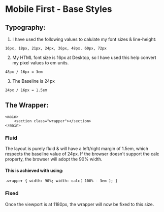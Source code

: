 # Mobile First - Base Styles

## Typography:

1. I have used the following values to calulate my font sizes & line-height: 
```
16px, 18px, 21px, 24px, 36px, 48px, 60px, 72px
```
2. My HTML font size is 16px at Desktop, so I have used this help convert my pixel values to em units. 
```
48px / 16px = 3em
```
3. The Baseline is 24px
```
24px / 16px = 1.5em
```

## The Wrapper:

```
<main>
	<section class="wrapper"></section>
</main>
```

### Fluid

The layout is purely fluid & will have a left/right margin of 1.5em, which respects the baseline value of 24px. 
If the browser doesn't support the calc property, the browser will adopt the 90% width.

#### This is achieved with using: 
```
.wrapper { width: 90%; width: calc( 100% - 3em ); }
```

### Fixed

Once the viewport is at 1180px, the wrapper will now be fixed to this size.




